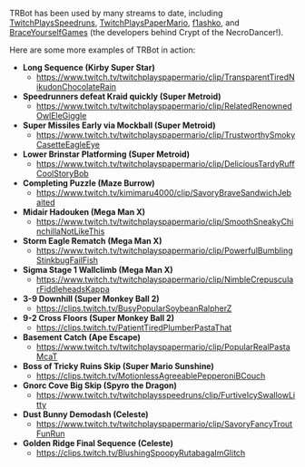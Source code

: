 TRBot has been used by many streams to date, including [TwitchPlaysSpeedruns](https://www.twitch.tv/twitchplaysspeedruns), [TwitchPlaysPaperMario](https://www.twitch.tv/twitchplayspapermario), [f1ashko](https://www.twitch.tv/f1ashko), and [BraceYourselfGames](https://www.twitch.tv/braceyourselfgames/clip/SmoggyTangibleChoughEleGiggle) (the developers behind Crypt of the NecroDancer!).

Here are some more examples of TRBot in action:

* **Long Sequence (Kirby Super Star)**
  * https://www.twitch.tv/twitchplayspapermario/clip/TransparentTiredNikudonChocolateRain
* **Speedrunners defeat Kraid quickly (Super Metroid)**
  * https://www.twitch.tv/twitchplayspapermario/clip/RelatedRenownedOwlEleGiggle
* **Super Missiles Early via Mockball (Super Metroid)**
  * https://www.twitch.tv/twitchplayspapermario/clip/TrustworthySmokyCasetteEagleEye
* **Lower Brinstar Platforming (Super Metroid)**
  * https://www.twitch.tv/twitchplayspapermario/clip/DeliciousTardyRuffCoolStoryBob
* **Completing Puzzle (Maze Burrow)**
  * https://www.twitch.tv/kimimaru4000/clip/SavoryBraveSandwichJebaited
* **Midair Hadouken (Mega Man X)**
  * https://www.twitch.tv/twitchplayspapermario/clip/SmoothSneakyChinchillaNotLikeThis
* **Storm Eagle Rematch (Mega Man X)**
  * https://www.twitch.tv/twitchplayspapermario/clip/PowerfulBumblingStinkbugFailFish
* **Sigma Stage 1 Wallclimb (Mega Man X)**
  * https://www.twitch.tv/twitchplayspapermario/clip/NimbleCrepuscularFiddleheadsKappa
* **3-9 Downhill (Super Monkey Ball 2)**
  * https://clips.twitch.tv/BusyPopularSoybeanRalpherZ
* **9-2 Cross Floors (Super Monkey Ball 2)**
  * https://clips.twitch.tv/PatientTiredPlumberPastaThat
* **Basement Catch (Ape Escape)**
  * https://www.twitch.tv/twitchplayspapermario/clip/PopularRealPastaMcaT
* **Boss of Tricky Ruins Skip (Super Mario Sunshine)**
  * https://clips.twitch.tv/MotionlessAgreeablePepperoniBCouch
* **Gnorc Cove Big Skip (Spyro the Dragon)**
  * https://www.twitch.tv/twitchplaysspeedruns/clip/FurtiveIcySwallowLitty
* **Dust Bunny Demodash (Celeste)**
  * https://www.twitch.tv/twitchplayspapermario/clip/SavoryFancyTroutFunRun
* **Golden Ridge Final Sequence (Celeste)**
  * https://clips.twitch.tv/BlushingSpoopyRutabagaImGlitch
